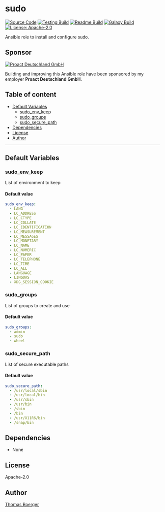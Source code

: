 # sudo

[![Source Code](https://img.shields.io/badge/github-source%20code-blue?logo=github&logoColor=white)](https://github.com/rolehippie/sudo) [![Testing Build](https://github.com/rolehippie/sudo/workflows/testing/badge.svg)](https://github.com/rolehippie/sudo/actions?query=workflow%3Atesting) [![Readme Build](https://github.com/rolehippie/sudo/workflows/readme/badge.svg)](https://github.com/rolehippie/sudo/actions?query=workflow%3Areadme) [![Galaxy Build](https://github.com/rolehippie/sudo/workflows/galaxy/badge.svg)](https://github.com/rolehippie/sudo/actions?query=workflow%3Agalaxy) [![License: Apache-2.0](https://img.shields.io/github/license/rolehippie/sudo)](https://github.com/rolehippie/sudo/blob/master/LICENSE) 

Ansible role to install and configure sudo. 

## Sponsor 

[![Proact Deutschland GmbH](https://proact.eu/wp-content/uploads/2020/03/proact-logo.png)](https://proact.eu) 

Building and improving this Ansible role have been sponsored by my employer **Proact Deutschland GmbH**.

## Table of content

* [Default Variables](#default-variables)
  * [sudo_env_keep](#sudo_env_keep)
  * [sudo_groups](#sudo_groups)
  * [sudo_secure_path](#sudo_secure_path)
* [Dependencies](#dependencies)
* [License](#license)
* [Author](#author)

---

## Default Variables

### sudo_env_keep

List of environment to keep

#### Default value

```YAML
sudo_env_keep:
  - LANG
  - LC_ADDRESS
  - LC_CTYPE
  - LC_COLLATE
  - LC_IDENTIFICATION
  - LC_MEASUREMENT
  - LC_MESSAGES
  - LC_MONETARY
  - LC_NAME
  - LC_NUMERIC
  - LC_PAPER
  - LC_TELEPHONE
  - LC_TIME
  - LC_ALL
  - LANGUAGE
  - LINGUAS
  - XDG_SESSION_COOKIE
```

### sudo_groups

List of groups to create and use

#### Default value

```YAML
sudo_groups:
  - admin
  - sudo
  - wheel
```

### sudo_secure_path

List of secure executable paths

#### Default value

```YAML
sudo_secure_path:
  - /usr/local/sbin
  - /usr/local/bin
  - /usr/sbin
  - /usr/bin
  - /sbin
  - /bin
  - /usr/X11R6/bin
  - /snap/bin
```

## Dependencies

* None

## License

Apache-2.0

## Author

[Thomas Boerger](https://github.com/tboerger)
